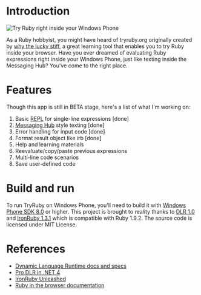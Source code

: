 Introduction
=======

![Try Ruby right inside your Windows Phone](https://cloud.githubusercontent.com/assets/132692/4899901/f06c57f4-6420-11e4-80e1-dc210f907f53.jpg)

As a Ruby hobbyist, you might have heard of tryruby.org originally created by [why the lucky stiff](http://en.wikipedia.org/wiki/Why_the_lucky_stiff), a great learning tool that enables you to try Ruby inside your browser. Have you ever dreamed of evaluating Ruby expressions right inside your Windows Phone, just like texting inside the Messaging Hub? You've come to the right place.

Features
=======

Though this app is still in BETA stage, here's a list of what I'm working on:

1. Basic [REPL](http://en.wikipedia.org/wiki/Read%E2%80%93eval%E2%80%93print_loop) for single-line expressions [done]
2. [Messaging Hub](http://www.windowsphone.com/en-us/how-to/wp8/calling-and-messaging/send-a-text) style texting [done]
3. Error handling for input code [done]
4. Format result object like irb [done]
5. Help and learning materials
6. Reevaluate/copy/paste previous expressions
7. Multi-line code scenarios
8. Save user-defined code

Build and run
=======

To run TryRuby on Windows Phone, you'll need to build it with [Windows Phone SDK 8.0](http://dev.windows.com/en-us/develop/download-phone-sdk) or higher. This project is brought to reality thanks to [DLR 1.0](https://github.com/IronLanguages/dlr) and [IronRuby 1.3.1](http://ironruby.net) which is compatible with Ruby 1.9.2. The source code is licensed under MIT License.

References
=======

- [Dynamic Language Runtime docs and specs](https://dlr.codeplex.com/wikipage?title=Docs%20and%20specs&referringTitle=Documentation)
- [Pro DLR in .NET 4](http://www.amazon.com/Pro-DLR-NET-Experts-Voice/dp/1430230665)
- [IronRuby Unleashed](http://www.amazon.com/IronRuby-Unleashed-Shay-Friedman/dp/0672330784)
- [Ruby in the browser documentation](http://ironruby.net/browser/docs.html)
